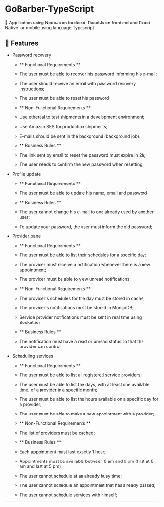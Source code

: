 # GoBarber-TypeScript
:barber:  Application using NodeJs on backend, ReactJs on frontend and React Native for mobile using language Typescript


## 🚀 Features
- Password recovery
  - ** Functional Requirements **
   - The user must be able to recover his password informing his e-mail;
    - The user should receive an email with password recovery instructions;
    - The user must be able to reset his password

  - ** Non-Functional Requirements **
   - Use ethereal to test shipments in a development environment;
    - Use Amazon SES for production shipments;
    - E-mails should be sent in the background (background job);

  - ** Business Rules **
   - The link sent by email to reset the password must expire in 2h;
   - The user needs to confirm the new password when resetting;

- Profile update
  - ** Functional Requirements **
   - The user must be able to update his name, email and password

  - ** Business Rules **
   - The user cannot change his e-mail to one already used by another user;
   - To update your password, the user must inform the old password;

- Provider panel
  - ** Functional Requirements **
   - The user must be able to list their schedules for a specific day;
   - The provider must receive a notification whenever there is a new appointment;
   - The provider must be able to view unread notifications;

  - ** Non-Functional Requirements **
   - The provider's schedules for the day must be stored in cache;
   - The provider's notifications must be stored in MongoDB;
   - Service provider notifications must be sent in real time using Socket.io;

  - ** Business Rules **
   - The notification must have a read or unread status so that the provider can control;

- Scheduling services
  - ** Functional Requirements **
   - The user must be able to list all registered service providers;
   - The user must be able to list the days, with at least one available time, of a provider in a specific month;
   - The user must be able to list the hours available on a specific day for a provider;
   - The user must be able to make a new appointment with a provider;

  - ** Non-Functional Requirements **
   - The list of providers must be cached;

  - ** Business Rules **
   - Each appointment must last exactly 1 hour;
   - Appointments must be available between 8 am and 6 pm (first at 8 am and last at 5 pm);
   - The user cannot schedule at an already busy time;
   - The user cannot schedule an appointment that has already passed;
   - The user cannot schedule services with himself;
---
 
